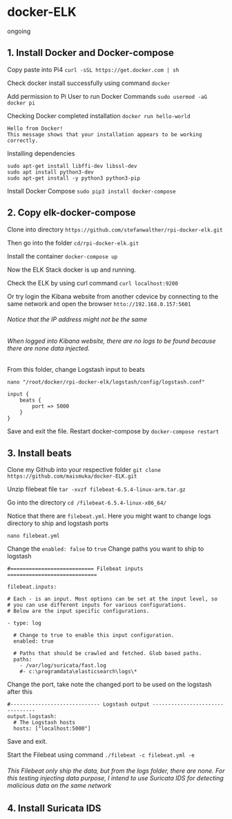 # docker-ELK
ongoing

## 1. Install Docker and Docker-compose

Copy paste into Pi4 `curl -sSL https://get.docker.com | sh`

Check docker install successfully using command `docker`

Add permission to Pi User to run Docker Commands `sudo usermod -aG docker pi`

Checking Docker completed installation `docker run hello-world`

```
Hello from Docker!
This message shows that your installation appears to be working correctly.
```

Installing dependencies 
```
sudo apt-get install libffi-dev libssl-dev
sudo apt install python3-dev
sudo apt-get install -y python3 python3-pip
```

Install Docker Compose `sudo pip3 install docker-compose`


## 2. Copy elk-docker-compose

Clone into directory `https://github.com/stefanwalther/rpi-docker-elk.git`

Then go into the folder `cd/rpi-docker-elk.git`

Install the container `docker-compose up`

Now the ELK Stack docker is up and running.

Check the ELK by using curl command `curl localhost:9200`

Or try login the Kibana website from another cdevice by connecting to the same network and open the browser `htto://192.168.0.157:5601`

###### Notice that the IP address might not be the same 

###### When logged into Kibana website, there are no logs to be found because there are none data injected.

From this folder, change Logstash input to beats

`nano "/root/docker/rpi-docker-elk/logstash/config/logstash.conf"`

```
input {
	beats {
		port => 5000
	}
}
```

Save and exit the file. Restart docker-compose by `docker-compose restart`

## 3. Install beats

Clone my Github into your respective folder `git clone https://github.com/maismuka/docker-ELK.git`

Unzip filebeat file `tar -xvzf filebeat-6.5.4-linux-arm.tar.gz`

Go into the directory `cd /filebeat-6.5.4-linux-x86_64/`

Notice that there are `filebeat.yml`. Here you might want to change logs directory to ship and logstash ports

`nano filebeat.yml`

Change the `enabled: false` to `true`
Change paths you want to ship to logstash

```
#=========================== Filebeat inputs =============================

filebeat.inputs:

# Each - is an input. Most options can be set at the input level, so
# you can use different inputs for various configurations.
# Below are the input specific configurations.

- type: log

  # Change to true to enable this input configuration.
  enabled: true

  # Paths that should be crawled and fetched. Glob based paths.
  paths:
    - /var/log/suricata/fast.log
    #- c:\programdata\elasticsearch\logs\*
```

Change the port, take note the changed port to be used on the logstash after this

```
#----------------------------- Logstash output --------------------------------
output.logstash:
  # The Logstash hosts
  hosts: ["localhost:5000"]
```

Save and exit.

Start the Filebeat using command `./filebeat -c filebeat.yml -e`

###### This Filebeat only ship the data, but from the logs folder, there are none. For this testing injecting data purpose, I intend to use Suricata IDS for detecting malicious data on the same network

## 4. Install Suricata IDS




